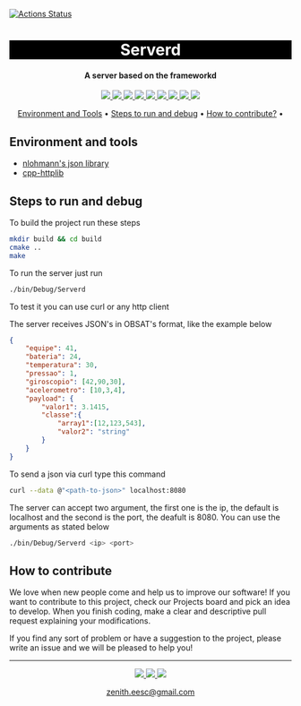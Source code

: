 [![Actions Status](https://github.com/filipdutescu/modern-cpp-template/workflows/Ubuntu/badge.svg)](https://github.com/filipdutescu/modern-cpp-template/actions)

<h1 align="center" style="color:white; background-color:black">Serverd</h1>
<h4 align="center">A server based on the frameworkd</h4>

<p align="center">
	<a href="http://zenith.eesc.usp.br/">
    <img src="https://img.shields.io/badge/Zenith-Embarcados-black?style=for-the-badge"/>
    </a>
    <a href="https://eesc.usp.br/">
    <img src="https://img.shields.io/badge/Linked%20to-EESC--USP-black?style=for-the-badge"/>
    </a>
    <a href="https://github.com/zenitheesc/serverd/blob/main/LICENSE">
    <img src="https://img.shields.io/github/license/zenitheesc/serverd?style=for-the-badge"/>
    </a>
    <a href="https://github.com/zenitheesc/serverd/issues">
    <img src="https://img.shields.io/github/issues/zenitheesc/serverd?style=for-the-badge"/>
    </a>
    <a href="https://github.com/zenitheesc/serverd/commits/main">
    <img src="https://img.shields.io/github/commit-activity/m/zenitheesc/serverd?style=for-the-badge">
    </a>
    <a href="https://github.com/zenitheesc/serverd/graphs/contributors">
    <img src="https://img.shields.io/github/contributors/zenitheesc/serverd?style=for-the-badge"/>
    </a>
    <a href="https://github.com/zenitheesc/serverd/commits/main">
    <img src="https://img.shields.io/github/last-commit/zenitheesc/serverd?style=for-the-badge"/>
    </a>
    <a href="https://github.com/zenitheesc/serverd/issues">
    <img src="https://img.shields.io/github/issues-raw/zenitheesc/serverd?style=for-the-badge" />
    </a>
    <a href="https://github.com/zenitheesc/serverd/pulls">
    <img src = "https://img.shields.io/github/issues-pr-raw/zenitheesc/serverd?style=for-the-badge">
    </a>
</p>

<p align="center">
    <a href="#environment-and-tools">Environment and Tools</a> •
    <a href="#steps-to-run-and-debug">Steps to run and debug</a> •
    <a href="#how-to-contribute">How to contribute?</a> •
</p>

## Environment and tools

- [nlohmann's json library](https://github.com/nlohmann/json)
- [cpp-httplib](https://github.com/yhirose/cpp-httplib)

## Steps to run and debug

To build the project run these steps

```bash
mkdir build && cd build
cmake ..
make
```

To run the server just run

```bash
./bin/Debug/Serverd
```

To test it you can use curl or any http client

The server receives JSON's in OBSAT's format, like the example below

```json
{
	"equipe": 41,
	"bateria": 24,
	"temperatura": 30,
	"pressao": 1,
	"giroscopio": [42,90,30],
	"acelerometro": [10,3,4],
	"payload": {
		"valor1": 3.1415,
		"classe":{
			"array1":[12,123,543],
			"valor2": "string"
		}
	}
}
```

To send a json via curl type this command
```bash
curl --data @"<path-to-json>" localhost:8080
```

The server can accept two argument, the first one is the ip, the default is localhost
and the second is the port, the deafult is 8080. You can use the arguments as stated below

```bash
./bin/Debug/Serverd <ip> <port>
```

## How to contribute

We love when new people come and help us to improve our software! If you want to contribute to this project, check our Projects board and pick an idea to develop. When you finish coding, make a clear and descriptive pull request explaining your modifications.

If you find any sort of problem or have a suggestion to the project, please write an issue and we will be pleased to help you!

---

<p align="center">
    <a href="http://zenith.eesc.usp.br">
    <img src="https://img.shields.io/badge/Check%20out-Zenith's Oficial Website-black?style=for-the-badge" />
    </a>
    <a href="https://www.facebook.com/zenitheesc">
    <img src="https://img.shields.io/badge/Like%20us%20on-facebook-blue?style=for-the-badge"/>
    </a>
    <a href="https://www.instagram.com/zenith_eesc/">
    <img src="https://img.shields.io/badge/Follow%20us%20on-Instagram-red?style=for-the-badge"/>
    </a>

</p>
<p align = "center">
<a href="zenith.eesc@gmail.com">zenith.eesc@gmail.com</a>
</p>
